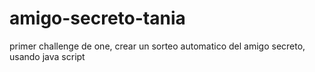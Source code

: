# amigo-secreto-tania
primer challenge de one, crear un sorteo automatico del amigo secreto, usando java script 
